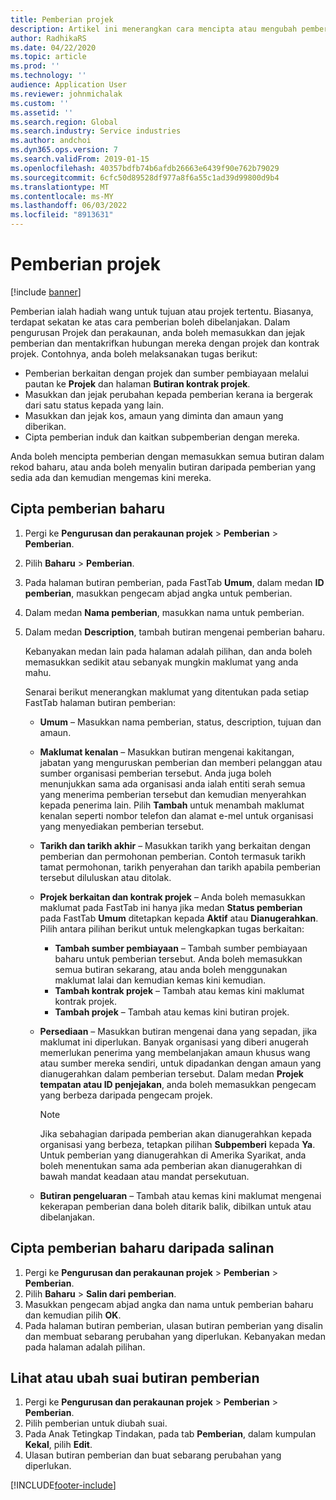 ```yaml
---
title: Pemberian projek
description: Artikel ini menerangkan cara mencipta atau mengubah pemberian.
author: RadhikaRS
ms.date: 04/22/2020
ms.topic: article
ms.prod: ''
ms.technology: ''
audience: Application User
ms.reviewer: johnmichalak
ms.custom: ''
ms.assetid: ''
ms.search.region: Global
ms.search.industry: Service industries
ms.author: andchoi
ms.dyn365.ops.version: 7
ms.search.validFrom: 2019-01-15
ms.openlocfilehash: 40357bdfb74b6afdb26663e6439f90e762b79029
ms.sourcegitcommit: 6cfc50d89528df977a8f6a55c1ad39d99800d9b4
ms.translationtype: MT
ms.contentlocale: ms-MY
ms.lasthandoff: 06/03/2022
ms.locfileid: "8913631"
---
```

# <a name="project-grants"></a>Pemberian projek

[!include [banner](../includes/banner.md)]

Pemberian ialah hadiah wang untuk tujuan atau projek tertentu. Biasanya, terdapat sekatan ke atas cara pemberian boleh dibelanjakan. Dalam pengurusan Projek dan perakaunan, anda boleh memasukkan dan jejak pemberian dan mentakrifkan hubungan mereka dengan projek dan kontrak projek. Contohnya, anda boleh melaksanakan tugas berikut:

- Pemberian berkaitan dengan projek dan sumber pembiayaan melalui pautan ke **Projek** dan halaman **Butiran kontrak projek**.
- Masukkan dan jejak perubahan kepada pemberian kerana ia bergerak dari satu status kepada yang lain.
- Masukkan dan jejak kos, amaun yang diminta dan amaun yang diberikan.
- Cipta pemberian induk dan kaitkan subpemberian dengan mereka.

Anda boleh mencipta pemberian dengan memasukkan semua butiran dalam rekod baharu, atau anda boleh menyalin butiran daripada pemberian yang sedia ada dan kemudian mengemas kini mereka.

## <a name="create-a-new-grant"></a>Cipta pemberian baharu

1. Pergi ke **Pengurusan dan perakaunan projek** \> **Pemberian** \> **Pemberian**.
2. Pilih **Baharu** \> **Pemberian**.
3. Pada halaman butiran pemberian, pada FastTab **Umum**, dalam medan **ID pemberian**, masukkan pengecam abjad angka untuk pemberian.
4. Dalam medan **Nama pemberian**, masukkan nama untuk pemberian.
5. Dalam medan **Description**, tambah butiran mengenai pemberian baharu.

    Kebanyakan medan lain pada halaman adalah pilihan, dan anda boleh memasukkan sedikit atau sebanyak mungkin maklumat yang anda mahu.

    Senarai berikut menerangkan maklumat yang ditentukan pada setiap FastTab halaman butiran pemberian:

    - **Umum** – Masukkan nama pemberian, status, description, tujuan dan amaun.
    - **Maklumat kenalan** – Masukkan butiran mengenai kakitangan, jabatan yang menguruskan pemberian dan memberi pelanggan atau sumber organisasi pemberian tersebut. Anda juga boleh menunjukkan sama ada organisasi anda ialah entiti serah semua yang menerima pemberian tersebut dan kemudian menyerahkan kepada penerima lain. Pilih **Tambah** untuk menambah maklumat kenalan seperti nombor telefon dan alamat e-mel untuk organisasi yang menyediakan pemberian tersebut.
    - **Tarikh dan tarikh akhir** – Masukkan tarikh yang berkaitan dengan pemberian dan permohonan pemberian. Contoh termasuk tarikh tamat permohonan, tarikh penyerahan dan tarikh apabila pemberian tersebut diluluskan atau ditolak.
    - **Projek berkaitan dan kontrak projek** – Anda boleh memasukkan maklumat pada FastTab ini hanya jika medan **Status pemberian** pada FastTab **Umum** ditetapkan kepada **Aktif** atau **Dianugerahkan**. Pilih antara pilihan berikut untuk melengkapkan tugas berkaitan:

        - **Tambah sumber pembiayaan** – Tambah sumber pembiayaan baharu untuk pemberian tersebut. Anda boleh memasukkan semua butiran sekarang, atau anda boleh menggunakan maklumat lalai dan kemudian kemas kini kemudian.
        - **Tambah kontrak projek** – Tambah atau kemas kini maklumat kontrak projek.
        - **Tambah projek** – Tambah atau kemas kini butiran projek.

    - **Persediaan** – Masukkan butiran mengenai dana yang sepadan, jika maklumat ini diperlukan. Banyak organisasi yang diberi anugerah memerlukan penerima yang membelanjakan amaun khusus wang atau sumber mereka sendiri, untuk dipadankan dengan amaun yang dianugerahkan dalam pemberian tersebut. Dalam medan **Projek tempatan atau ID penjejakan**, anda boleh memasukkan pengecam yang berbeza daripada pengecam projek.

        > [!NOTE]
        > Jika sebahagian daripada pemberian akan dianugerahkan kepada organisasi yang berbeza, tetapkan pilihan **Subpemberi** kepada **Ya**. Untuk pemberian yang dianugerahkan di Amerika Syarikat, anda boleh menentukan sama ada pemberian akan dianugerahkan di bawah mandat keadaan atau mandat persekutuan.

    - **Butiran pengeluaran** – Tambah atau kemas kini maklumat mengenai kekerapan pemberian dana boleh ditarik balik, dibilkan untuk atau dibelanjakan.

## <a name="create-a-new-grant-from-a-copy"></a>Cipta pemberian baharu daripada salinan

1. Pergi ke **Pengurusan dan perakaunan projek** \> **Pemberian** \> **Pemberian**.
2. Pilih **Baharu** \> **Salin dari pemberian**.
3. Masukkan pengecam abjad angka dan nama untuk pemberian baharu dan kemudian pilih **OK**.
4. Pada halaman butiran pemberian, ulasan butiran pemberian yang disalin dan membuat sebarang perubahan yang diperlukan. Kebanyakan medan pada halaman adalah pilihan.

## <a name="view-or-modify-grant-details"></a>Lihat atau ubah suai butiran pemberian

1. Pergi ke **Pengurusan dan perakaunan projek** \> **Pemberian** \> **Pemberian**.
2. Pilih pemberian untuk diubah suai.
3. Pada Anak Tetingkap Tindakan, pada tab **Pemberian**, dalam kumpulan **Kekal**, pilih **Edit**.
4. Ulasan butiran pemberian dan buat sebarang perubahan yang diperlukan.


[!INCLUDE[footer-include](../includes/footer-banner.md)]